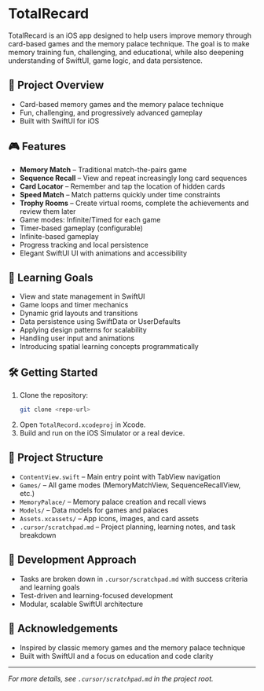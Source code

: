 # TotalRecard

TotalRecard is an iOS app designed to help users improve memory through card-based games and the memory palace technique. The goal is to make memory training fun, challenging, and educational, while also deepening understanding of SwiftUI, game logic, and data persistence.

## 🚀 Project Overview
- Card-based memory games and the memory palace technique
- Fun, challenging, and progressively advanced gameplay
- Built with SwiftUI for iOS

## 🎮 Features
- **Memory Match** – Traditional match-the-pairs game
- **Sequence Recall** – View and repeat increasingly long card sequences
- **Card Locator** – Remember and tap the location of hidden cards
- **Speed Match** – Match patterns quickly under time constraints
- **Trophy Rooms** – Create virtual rooms, complete the achievements and review them later
- Game modes: Infinite/Timed for each game
- Timer-based gameplay (configurable)
- Infinite-based gameplay
- Progress tracking and local persistence
- Elegant SwiftUI UI with animations and accessibility

## 🎯 Learning Goals
- View and state management in SwiftUI
- Game loops and timer mechanics
- Dynamic grid layouts and transitions
- Data persistence using SwiftData or UserDefaults
- Applying design patterns for scalability
- Handling user input and animations
- Introducing spatial learning concepts programmatically

## 🛠️ Getting Started
1. Clone the repository:
   ```bash
   git clone <repo-url>
   ```
2. Open `TotalRecord.xcodeproj` in Xcode.
3. Build and run on the iOS Simulator or a real device.

## 📁 Project Structure
- `ContentView.swift` – Main entry point with TabView navigation
- `Games/` – All game modes (MemoryMatchView, SequenceRecallView, etc.)
- `MemoryPalace/` – Memory palace creation and recall views
- `Models/` – Data models for games and palaces
- `Assets.xcassets/` – App icons, images, and card assets
- `.cursor/scratchpad.md` – Project planning, learning notes, and task breakdown

## 📝 Development Approach
- Tasks are broken down in `.cursor/scratchpad.md` with success criteria and learning goals
- Test-driven and learning-focused development
- Modular, scalable SwiftUI architecture

## 🙏 Acknowledgements
- Inspired by classic memory games and the memory palace technique
- Built with SwiftUI and a focus on education and code clarity

---

*For more details, see `.cursor/scratchpad.md` in the project root.* 
